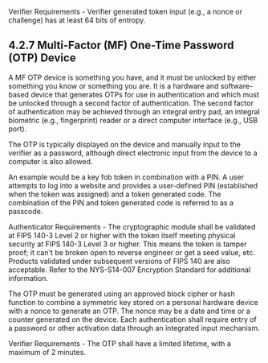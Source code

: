 Verifier Requirements - Verifier generated token input (e.g., a nonce or challenge) has at least 64 bits of entropy.

## **4.2.7 Multi-Factor (MF) One-Time Password (OTP) Device**

A MF OTP device is something you have, and it must be unlocked by either something you know or something you are. It is a hardware and software-based device that generates OTPs for use in authentication and which must be unlocked through a second factor of authentication. The second factor of authentication may be achieved through an integral entry pad, an integral biometric (e.g., fingerprint) reader or a direct computer interface (e.g., USB port).

The OTP is typically displayed on the device and manually input to the verifier as a password, although direct electronic input from the device to a computer is also allowed.

An example would be a key fob token in combination with a PIN. A user attempts to log into a website and provides a user-defined PIN (established when the token was assigned) and a token generated code. The combination of the PIN and token generated code is referred to as a passcode.

Authenticator Requirements - The cryptographic module shall be validated at FIPS 140-3 Level 2 or higher with the token itself meeting physical security at FIPS 140-3 Level 3 or higher. This means the token is tamper proof; it can't be broken open to reverse engineer or get a seed value, etc. Products validated under subsequent versions of FIPS 140 are also acceptable. Refer to the NYS-S14-007 Encryption Standard for additional information.

The OTP must be generated using an approved block cipher or hash function to combine a symmetric key stored on a personal hardware device with a nonce to generate an OTP. The nonce may be a date and time or a counter generated on the device. Each authentication shall require entry of a password or other activation data through an integrated input mechanism.

Verifier Requirements - The OTP shall have a limited lifetime, with a maximum of 2 minutes.